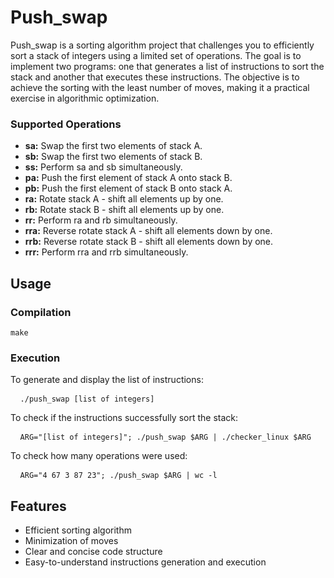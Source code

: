 # Push_swap

Push_swap is a sorting algorithm project that challenges you to efficiently sort a stack of integers using a limited set of operations. The goal is to implement two programs: one that generates a list of instructions to sort the stack and another that executes these instructions. The objective is to achieve the sorting with the least number of moves, making it a practical exercise in algorithmic optimization.

### Supported Operations
+ **sa:** Swap the first two elements of stack A.
+ **sb:** Swap the first two elements of stack B.
+ **ss:** Perform sa and sb simultaneously.
+ **pa:** Push the first element of stack A onto stack B.
+ **pb:** Push the first element of stack B onto stack A.
+ **ra:** Rotate stack A - shift all elements up by one.
+ **rb:** Rotate stack B - shift all elements up by one.
+ **rr:** Perform ra and rb simultaneously.
+ **rra:** Reverse rotate stack A - shift all elements down by one.
+ **rrb:** Reverse rotate stack B - shift all elements down by one.
+ **rrr:** Perform rra and rrb simultaneously.

## Usage
### Compilation 
`make`

### Execution

To generate and display the list of instructions:  
<pre> <code> ./push_swap [list of integers] </code></pre>

To check if the instructions successfully sort the stack:  
<pre> <code> ARG="[list of integers]"; ./push_swap $ARG | ./checker_linux $ARG 
</code></pre>

To check how many operations were used:
<pre> <code> ARG="4 67 3 87 23"; ./push_swap $ARG | wc -l </code></pre>

## Features
+ Efficient sorting algorithm
+ Minimization of moves
+ Clear and concise code structure
+ Easy-to-understand instructions generation and execution
